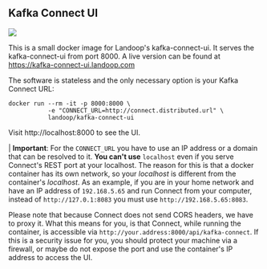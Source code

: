 ## Kafka Connect UI ##

[![](https://images.microbadger.com/badges/image/landoop/kafka-connect-ui.svg)](http://microbadger.com/images/landoop/kafka-connect-ui)

This is a small docker image for Landoop's kafka-connect-ui.
It serves the kafka-connect-ui from port 8000.
A live version can be found at <https://kafka-connect-ui.landoop.com>

The software is stateless and the only necessary option is your Kafka Connect
URL:

    docker run --rm -it -p 8000:8000 \
               -e "CONNECT_URL=http://connect.distributed.url" \
               landoop/kafka-connect-ui

Visit http://localhost:8000 to see the UI.

| **Important**: For the `CONNECT_URL` you have to use an IP address or a domain
    that can be resolved to it. **You can't use** `localhost` even if you serve
    Connect's REST port at your localhost. The reason for this is that a docker
    container has its own network, so your _localhost_ is different from the
    container's _localhost_. As an example, if you are in your home network and
    have an IP address of `192.168.5.65` and run Connect from your computer,
    instead of `http://127.0.1:8083` you must use `http://192.168.5.65:8083`.

Please note that because Connect does not send CORS headers, we have to proxy
it. What this means for you, is that Connect, while running the container, is
accessible via `http://your.address:8000/api/kafka-connect`. If this is a
security issue for you, you should protect your machine via a firewall, or maybe
do not expose the port and use the container's IP address to access the UI.
